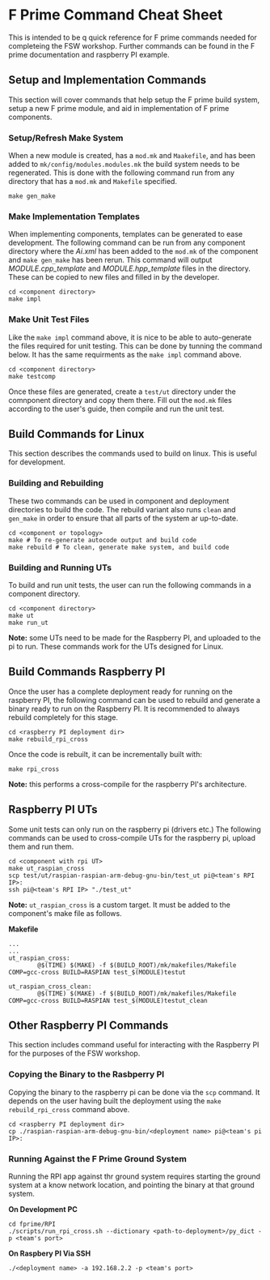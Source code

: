 # F Prime Command Cheat Sheet

This is intended to be q quick reference for F prime commands needed for completeing the FSW workshop.  Further commands can be found
in the F prime documentation and raspberry PI example.

## Setup and Implementation Commands

This section will cover commands that help setup the F prime build system, setup a new F prime module, and aid in implementation of F
prime components.

### Setup/Refresh Make System

When a new module is created, has a `mod.mk` and `Maakefile`, and has been added to `mk/config/modules.modules.mk` the build system needs
to be regenerated. This is done with the following command run from any directory that has a `mod.mk` and `Makefile` specified.

```
make gen_make
```

### Make Implementation Templates

When implementing components, templates can be generated to ease development. The following command can be run from any component
directory where the *Ai.xml* has been added to the `mod.mk` of the component and `make gen_make` has been rerun.  This command will
output *MODULE.cpp_template* and *MODULE.hpp_template* files in the directory. These can be copied to new files and filled in by the developer.

```
cd <component directory>
make impl
```

### Make Unit Test Files

Like the `make impl` command above, it is nice to be able to auto-generate the files required for unit testing. This can be done by
tunning the command below. It has the same requirments as the `make impl` command above.

```
cd <component directory>
make testcomp
```

Once these files are generated, create a `test/ut` directory under the comnponent directory and copy them there. Fill out the `mod.mk` files according to the user's guide, then compile and run the unit test.

## Build Commands for Linux

This section describes the commands used to build on linux. This is useful for development.

### Building and Rebuilding

These two commands can be used in component and deployment directories to build the code. The rebuild variant also runs `clean` and
`gen_make` in order to ensure that all parts of the system ar up-to-date.

```
cd <component or topology>
make # To re-generate autocode output and build code
make rebuild # To clean, generate make system, and build code
```

### Building and Running UTs

To build and run unit tests, the user can run the following commands in a component directory.

```
cd <component directory>
make ut
make run_ut
```

**Note:** some UTs need to be made for the Raspberry PI, and uploaded to the pi to run. These commands work for the UTs designed for Linux.

## Build Commands Raspberry PI

Once the user has a complete deployment ready for running on the raspberry PI, the following command can be used to rebuild 
and generate a binary ready to run on the Raspberry PI. It is recommended to always rebuild completely for this stage. 

```
cd <raspberry PI deployment dir>
make rebuild_rpi_cross
```
Once the code is rebuilt, it can be incrementally built with:
```
make rpi_cross
```

**Note:** this performs a cross-compile for the raspberry PI's architecture.

## Raspberry PI UTs

Some unit tests can only run on the raspberry pi (drivers etc.) The following commands can be used to cross-compile UTs for the raspberry pi, upload them and run them.

```
cd <component with rpi UT>
make ut_raspian_cross
scp test/ut/raspian-raspian-arm-debug-gnu-bin/test_ut pi@<team's RPI IP>:
ssh pi@<team's RPI IP> "./test_ut"
```

**Note:** `ut_raspian_cross` is a custom target. It must be added to the component's make file as follows.

**Makefile**
```
...
...
ut_raspian_cross:
        @$(TIME) $(MAKE) -f $(BUILD_ROOT)/mk/makefiles/Makefile COMP=gcc-cross BUILD=RASPIAN test_$(MODULE)testut
        
ut_raspian_cross_clean:
        @$(TIME) $(MAKE) -f $(BUILD_ROOT)/mk/makefiles/Makefile COMP=gcc-cross BUILD=RASPIAN test_$(MODULE)testut_clean

```

## Other Raspberry PI Commands

This section includes command useful for interacting with the Raspberry PI for the purposes of the FSW workshop.

### Copying the Binary to the Rasbperry PI

Copying the binary to the raspberry pi can be done via the `scp` command. It depends on the user having built the deployment
using the `make rebuild_rpi_cross` command above.

```
cd <raspberry PI deployment dir>
cp ./raspian-raspian-arm-debug-gnu-bin/<deployment name> pi@<team's pi IP>:
```

### Running Against the F Prime Ground System

Running the RPI app against thr ground system requires starting the ground system at a know network location, and pointing
the binary at that ground system.

**On Development PC**
```
cd fprime/RPI
./scripts/run_rpi_cross.sh --dictionary <path-to-deployment>/py_dict -p <team's port>
```

**On Raspbery PI Via SSH**
```
./<deployment name> -a 192.168.2.2 -p <team's port>
```
